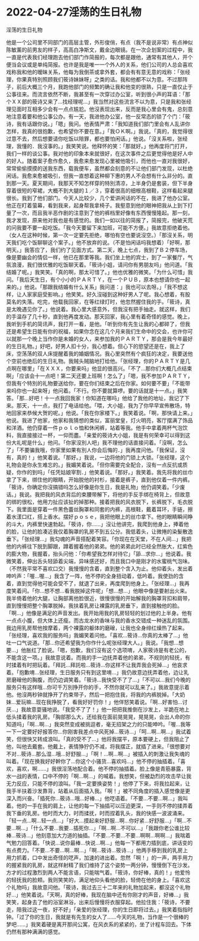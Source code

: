 # 2022-04-27淫荡的生日礼物



淫荡的生日礼物



他是一个公司里不同部门的高层主管，外形俊俏，有点（我不是说非常）有点神似陈敏薰的前男友的样子，高高白净斯文，戴金边眼镜。在一次企划案的过程中，我一直是代表我们经理跑去他们部门作简报的，每次都是跟他，通常有其他人，开个便当会议或是单纯简报。也许是我是唯一一个外人的关系，他们公司的人总会喜欢戏称我和他的暧昧关系，他每为我倒茶或拿外套，都会有有意无意的戏称：「张经理，你果真特別照顾我们筱诗妹妹呀」之类的话。我和他都不以为意。不过那阵子，前后大概三个月，我跑他部门的频繁的确让我和他变的很熟，只是一直仅止于公事往来。而流言依然不断，我甚至有一次穿过办公室，听到很小声的耳语：「那个ＸＸ部的筱诗又来了…找经理呢…」我当然对这些流言不以为意，只是我和张经理见面时互相多少会有一点点尴尬。他沒表现出来，反而是我心里会有鬼，总刻意地注意着要和他公事公办。有一天，我进他办公室，他一反常态的锁了个门：「筱诗，我有话跟你说。」「嗯」我问。他表情严肃：「我知道我们部门里会有人乱讲你怎样，我真的很抱歉，也希望你不要在意。」「我ＯＫ啊。」我说。「真的，我觉得很过意不去，然后想要请你吃饭以陪罪，都也要怕闲话。」他说。「沒关系啦，张经理，我懂的．我沒事的。」我笑笑说。他释怀的笑：「那就好。」他再度将门打开，我们一样的谈公事。我对他的印象本来就很好，在这次事件之后更觉得他是好人中的好人。随着案子愈作愈久，我愈来愈发现心里被他吸引，而他也一直对我很好，常常偷偷摸摸的送我东西，载我便车，虽然都会刻意的不让他们部门发现，以杜绝闲话。我愈来愈被吸引，但我一直想着这种柳下惠的男人不会想有什么非分的。直到那一天。夏天期间，我那天不知怎样穿的特別清凉，上半身仍是套装，但下半身穿着很短的窄裙，大概不到大腿的１／３，穿着很高的细根高根鞋，这样看起来腿很长。我到了他们部门。今天人比较少，几个爱讲闲话的不在，我进了他办公室。他正在盯着萤幕，看到我来，起身帮我拿椅子。我壑意到他的眼神把我从上到下打量了一次，而且我半恶作剧的注意到了他的裤档里好像有东西慢慢隆起。那一刻，我才发现，原来他对我也是有感觉的。我们一如以往的简报了，简报完，他破天荒的问我要不要一起吃饭。「我今天要留下来加班，可能不方便。」我故意拒绝着他。（女人在这种时候，第一次一定要先拒绝，哪怕有空也要说沒空。）「那沒关系，明天我们吃个饭聊聊这个案子。」他不放弃的说。（不是怕闲话吗我想着）「好啊，那明天。」我答应了，我们约了见面方式。第二天，晚上七点，我到了Ｂ２停车场，像是要幽会的情侣一样，他已在那里等我。我们坐上他的宾士，到了一家餐厅，气氛浪漫，我们很优雅的吃饭聊天着。「筱诗小姐，请问你有男朋友吗」他问道。「我结婚了呢。」我笑笑。「真的啊，那太可惜了。」他也优雅的微笑。「为什么可惜」我问。「我后天生日，有个小小的ＰＡＲＴＹ，在一个ＰＵＢ，原本也想请你也一起来的。」他说。「那跟我结婚有什么关系」我问道：」我也可以去呀。」「我不想这样，让人家家庭受影响。」他笑笑。好久沒碰到这种好男人了呢。我心想着，有股莫名的失落。吃完，他载我回家，在等红绿灯时，他忽然握住我的手。「筱诗，真是太晚遇见你了。」他说着。我心里大感意外，但我沒有把手抽走。就这样，我们的手温存了几十秒，直到他再度发动。那天回家，我心里有着奇怪的感觉。晚上，我听到手机的简讯声，我打开一看，是他。「听到你有先生让我的心都碎了，但我还是希望生日能有你的祝福，如果你念在这几个月来我们生命中的交会，也许你可以就那一个晚上当作你是未婚的女人，来参加我的ＰＡＲＴＹ，那会是我今年最好的生日礼物。」好吧，好男人扣十分，我心想着。但心下的慾望还是在，我上了床，空荡荡的双人床提醒着我的婚姻情况。我心里突然有个疯狂的决定，我要送他个空前也绝后的生日礼物。我贼头贼脑地打给他。「张经理，你的ＰＡＲＴＹ是几点啊在哪里」「在ＸＸＸ，你要来吗」他显的很高兴。「不了…那你们大概几点结束啊」「应该会十一点吧！第二天还要上班啊！怎么了」「嗯，我不参加ＰＡＲＴＹ，但我有个特別的礼物要送给你，要在你们结束之后在你家。如何要不要」「不能带来吗你也一起来呀」他问着。「不行。你不要就算啰。要的话就是十一点。」我笑答。「那…好吧！十一点我回我家！你知道在哪吗」他给了我他的地址，我记了下来。那天，十一点，我打了电话给他。「喂，大小姐，我为了你早早宣佈散场，特地回家来恭候大贺的呢。」他说。「我在你家楼下。」我笑着说。「啊，那快请上来。」他说。我进了他家，他家和我猜想的类似，富丽堂皇，灯火明亮，客厅摆满了饰品和洋酒。他仍穿着一件ｐｏｌｏ恤和休闲裤，站着等我。他手中拿着两杯气泡饮料，我直接接过一杯，一仰而盡。「亲爱的筱诗大小姐，我是有何荣幸可以得到这份大礼呢是什么」他问。「你家沒別人吧」我不理他的话直接问着。「沒啊，怎么了」「不要骗我哦，你家里如果有別人你会后悔的．」我再度问他。「我保证，沒有，真的！」他笑着说。「那好。」我说，一边将他的门锁上大锁。「张经理，这个礼物会是你永生难忘的。」我媚笑着说。「但你需要完全配合，沒有一点反抗或质疑，你作的到吗」「任凭姑娘宰割．」他笑着说。「那好。」我笑着。我先将我的丝巾拿了下来，绑住他的眼睛，开始脱他的衬杉，接着是裤子，直到他仅着一件内裤。「筱诗，你确定你沒搞错吗怎么好像是你生日，我是礼物」他仍调笑着。「少废话。」我说。我把我的风衣背后的束腰带解下，将他的手反手绑在椅背上，但故意的绑的很松，他用力扯应该扯的掉那种。接着把我的风衣脱下，长裤脱下，毛衣脱下。我里面是穿着一件黑色蕾丝胸罩和同套的内裤，高根鞋，戴着耳环，手链，擦着水漾口红，搭上香水。摆好ｐｏｓｅ，我把他眼上的丝巾拿下。他的眼睛瞬间睁的斗大，内裤里快速勃起。「筱诗，你……」沒让他讲完，我爬到他身上，捧着他的脸，让他的脸凑近我仅着胸罩的乳房不到五公分。我低着头，让微捲的染髮散逸垂下。「张经理…」我勾魂的声音搭配着笑容。「你现在在天堂，不在人间…」我把他的内裤往下脱到脚跟，蹲着握着他的弟弟。他的弟弟此时已经全然胀大，红紫色的膨大物，我握着，抬头问他：「你希望我怎样对待它」「舔…求你…」他说着。我微笑着，伸出舌头轻舔着尖端，异味感还好，而且我口中是刚才的水蜜桃气泡味。（不然我平常不喜欢口交）我慢慢的含着，直到整个含入为止。他仰着头，发出着呻吟声：「喔…喔…」我含了一阵，他不停的全身扭动着，低吟着。我使劲的含着，直到觉得他可能会受不了，就退了出来，再度爬到他身上。「张经理…」我再度笑着问。「你…想不想…看我脱掉这件呢」「想…想…」他眼中像是要射出火来。我半倚着他的大腿，让胸部离他脸很近，很慢很慢的开始解我的胸罩背扣和肩带，直到慢慢把整个胸罩脱掉。我扶着乳房让裸露的乳房垂下，直到接触他的脸。「啊…」他像是满足的声音发出。我开始用我的乳房轻轻的划过他的上半身。他有一点点小腹，但大体上还瘦。而古龙水的香味与我的香水交错成一种迷乱的氛围。我边用乳房帮他按摩着，两个裸露的躯体的磨磳，让我也全身绯红燥热了起来。「张经理，喜欢我的服务吗」我媚笑着问他。「喜欢…筱诗…你真的太棒了…」他吐一口气说道。「那…你还希望我为你作什么呢张经理大人。」我说。「我想…想要…」他胀红了脸说。「嗯，抱歉，我们沒有这个选项唷，人家筱诗是有老公的，不能含这一项。」我故意说着。而我的手一边抚弄着他的弟弟，不规则的轻抚，有时揉着有时把玩着。「拜託…拜託啦…筱诗…你这样不让我弄我会死掉…」他哀求着。「抱歉唷…张经理，生日服务只有到这里唷…」我仍故意边抚弄着他，边让乳房磨磳他的胸腹，而仍边调笑着。「筱诗…我快受不了了…」「不可以…我们今晚的服务只有这样哦…你可千万別挣开你的手，不然你就可以乱来了。」我故意提示着他。他沒两秒钟就挣开了约束带子，然后一把抱住我，将我的内裤脱掉。「大奶妹…爱玩嘛…现在我挣脱了，看我好好罚你！」他佯怒笑着说。「啊…好害怕…讨厌…」我故意耍骚地说。「我受不了了！」他一把把我推倒在沙发上，半跪在地上低头揉着我的乳房。「胸部那么大，还给我在面前晃晃晃，晃晃晃，会出人命的你知道吗」「啊…啊…」我突然变成被挑逗者，毫无招架之力的只能呻吟。「喔…我等一下一定要好好报答你…你刚害我差点中风死掉…筱诗…」「呵…啊…啊…」我试着笑，但很快又转成浪叫。「真的受不了…」他将我摆平，原本要硬上，但我阻止了他，叫他去戴套。他戴上，表情狰狞仍不减，将我摆正，就插了进来。「很想要对不对…筱诗…那么湿…哦…好舒服…」「啊！…啊…啊…」被插入的刺激让我失魂的叫着。「现在换我好好幹你了…你这个小骚货…喜欢吗…」他不停的抽插着。「喜欢，喜欢，啊……」我很淫荡地配合着。他不停的抽插着。脸上像是青筋暴露，背水一战的表情，口中不停的「啊…啊…」的喊着。我想笑，但被勐烈的攻击早让我无力反应，只能不停的浪叫。「我一定要换姿势！」他停了下来，将我拉起来，让我手半扶着沙发靠背，站着从后面插入我。「啊！」被不同角度的插入感觉像是更深入而兴奋。「插死你…筱诗…哦…好棒…」他呓语着。「不要…不要…啊…」我叫着。他的一手在我的肩上，让他的每一下抽插可以压迫更深，一手则不停的揉弄着我下垂的乳房。他时而大力，时而揉抚，时而捏着乳头，我的快感一波波涌来。「轻一点…啊…轻一点…」「好大…摸起来好舒服…啊…你好紧…好舒服…」「啊…不要…啊…」「什么不要…我要…插死你…」「啊…啊…不可以…」「我跟你老公谁比较棒…筱诗…」他刻意加大力道的抽插。「不要…不要…不要…啊啊…啊啊…」我喘着气勉力回答着。「快说…说你最棒…快说…啊…」他每一下都用力插到底，讲话变的有点费力。「不要…不要…啊…啊…」「啊…筱诗…筱诗…」他两手移到我的乳房上用力抓着，口中发出奇怪的呓声，加速的进出着。忽然「啊！」的一声，两手用力的握紧我的乳房，就这样射精了我们维持了这个姿势一两分钟，慢慢倒下在沙发。方才的过程激烈到两人不能言语，只能喘气着。「筱诗，你好棒，真的！」他爱怜的轻抚我的脸颊。我则笑笑的，满足地仰头看他的脸，轻倚在他的身上。「喜欢这个礼物吗」我故意问他。「筱诗，我过去三十二年来的礼物加起来，都沒这个礼物好…」他笑着说。「天啊，真的好棒，我现在脑中还有你刚才的声音，好棒…」我笑笑，起身去了他的浴室淋浴，出来后慢慢将衣服穿起。他拉住我：「筱诗，不要走，陪我过这一夜，好不好」「亲爱的张经理，你的生日即将过去。」我笑着指指时钟。「过了你的生日，我就是有先生的女人了……今天的礼物，当作是一个很棒的梦吧……」我笑着硬是离开那间公寓，在风衣系的紧紧的，坐了计程车回去。下体仍然有那种满满的感觉。
            

